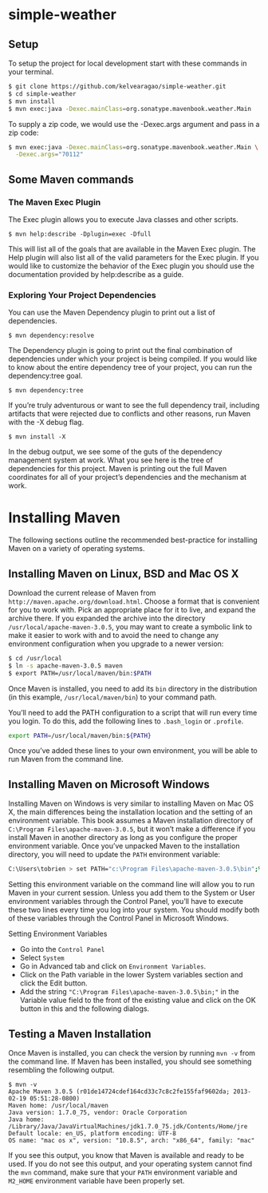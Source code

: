 # simple-weather

## Setup

To setup the project for local development start with these commands in your terminal.

```sh
$ git clone https://github.com/kelvearagao/simple-weather.git
$ cd simple-weather
$ mvn install
$ mvn exec:java -Dexec.mainClass=org.sonatype.mavenbook.weather.Main
```

To supply a zip code, we would use the -Dexec.args argument and pass in a zip code:

```sh
$ mvn exec:java -Dexec.mainClass=org.sonatype.mavenbook.weather.Main \
  -Dexec.args="70112"
```

## Some Maven commands

### The Maven Exec Plugin

The Exec plugin allows you to execute Java classes and other scripts.

```
$ mvn help:describe -Dplugin=exec -Dfull
```

This will list all of the goals that are available in the Maven Exec plugin. The Help plugin will also list all of the valid parameters for the Exec plugin. If you would like to customize the behavior of the Exec plugin you should use the documentation provided by help:describe as a guide.

### Exploring Your Project Dependencies

You can use the Maven Dependency plugin to print out a list of dependencies.

```
$ mvn dependency:resolve
```

The Dependency plugin is going to print out the final combination of dependencies under which your project is being compiled. If you would like to know about the entire dependency tree of your project, you can run the dependency:tree goal.

```
$ mvn dependency:tree
```

If you’re truly adventurous or want to see the full dependency trail, including artifacts that were rejected due to conflicts and other reasons, run Maven with the -X debug flag.

```
$ mvn install -X
```

In the debug output, we see some of the guts of the dependency management system at work. What you see here is the tree of dependencies for this project. Maven is printing out the full Maven coordinates for all of your project’s dependencies and the mechanism at work.

# Installing Maven

The following sections outline the recommended best-practice for installing Maven on a variety of operating systems.

## Installing Maven on Linux, BSD and Mac OS X

Download the current release of Maven from ```http://maven.apache.org/download.html```. Choose a format that is convenient for you to work with. Pick an appropriate place for it to live, and expand the archive there. If you expanded the archive into the directory ```/usr/local/apache-maven-3.0.5```, you may want to create a symbolic link to make it easier to work with and to avoid the need to change any environment configuration when you upgrade to a newer version:

```sh
$ cd /usr/local
$ ln -s apache-maven-3.0.5 maven
$ export PATH=/usr/local/maven/bin:$PATH
```

Once Maven is installed, you need to add its ```bin``` directory in the distribution (in this example, ```/usr/local/maven/bin```) to your command path.

You’ll need to add the PATH configuration to a script that will run every time you login. To do this, add the following lines to ```.bash_login``` or ```.profile```.

```sh
export PATH=/usr/local/maven/bin:${PATH}
```

Once you’ve added these lines to your own environment, you will be able to run Maven from the command line.

## Installing Maven on Microsoft Windows

Installing Maven on Windows is very similar to installing Maven on Mac OS X, the main differences being the installation location and the setting of an environment variable. This book assumes a Maven installation directory of ```C:\Program Files\apache-maven-3.0.5```, but it won’t make a difference if you install Maven in another directory as long as you configure the proper environment variable. Once you’ve unpacked Maven to the installation directory, you will need to update the ```PATH``` environment variable:

```sh
C:\Users\tobrien > set PATH="c:\Program Files\apache-maven-3.0.5\bin";%PATH%
```

Setting this environment variable on the command line will allow you to run Maven in your current session. Unless you add them to the System or User environment variables through the Control Panel, you’ll have to execute these two lines every time you log into your system. You should modify both of these variables through the Control Panel in Microsoft Windows.

Setting Environment Variables

* Go into the ```Control Panel```
* Select ```System```
* Go in Advanced tab and click on ```Environment Variables```.
* Click on the Path variable in the lower System variables section and click the Edit button.
* Add the string ```"C:\Program Files\apache-maven-3.0.5\bin;"``` in the Variable value field to the front of the existing value and click on the OK button in this and the following dialogs.

## Testing a Maven Installation
Once Maven is installed, you can check the version by running ```mvn -v``` from the command line. If Maven has been installed, you should see something resembling the following output.

```
$ mvn -v
Apache Maven 3.0.5 (r01de14724cdef164cd33c7c8c2fe155faf9602da; 2013-02-19 05:51:28-0800)
Maven home: /usr/local/maven
Java version: 1.7.0_75, vendor: Oracle Corporation
Java home: /Library/Java/JavaVirtualMachines/jdk1.7.0_75.jdk/Contents/Home/jre
Default locale: en_US, platform encoding: UTF-8
OS name: "mac os x", version: "10.8.5", arch: "x86_64", family: "mac"
```

If you see this output, you know that Maven is available and ready to be used. If you do not see this output, and your operating system cannot find the ```mvn``` command, make sure that your ```PATH``` environment variable and ```M2_HOME``` environment variable have been properly set.
